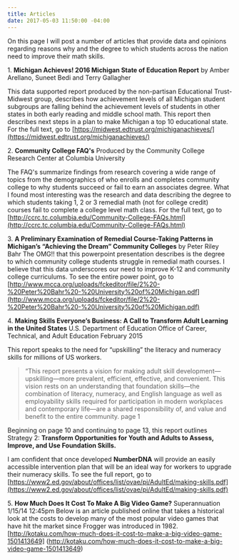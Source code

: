 ```yaml
---
title: Articles
date: 2017-05-03 11:50:00 -04:00
---
```


On this page I will post a number of articles that provide data and opinions regarding reasons why and the degree to which students across the nation need to improve their math skills.

1\. **Michigan Achieves! 2016 Michigan State of Education Report** by Amber Arellano, Suneet Bedi and Terry Gallagher

This data supported report produced by the non-partisan
Educational Trust-Midwest group, describes how achievement levels of all Michigan student subgroups are falling behind
the achievement levels of students in other states in both early reading and middle school math.  This report then describes next steps in a plan to make Michigan a top 10 educational state.  For the full text, go to  [https://midwest.edtrust.org/michiganachieves/](https://midwest.edtrust.org/michiganachieves/)

2\. **Community College FAQ's** Produced by the Community College Research Center at Columbia University

The FAQ's summarize findings from research covering a wide range of topics from the demographics of who enrolls and  completes community college to why students succeed or fail to earn an associates degree. What I found most interesting was the research and data describing the degree to which students taking 1, 2 or 3 remedial math (not for college credit) courses fail to complete a college level math class. For the full text, go to [http://ccrc.tc.columbia.edu/Community-College-FAQs.html](http://ccrc.tc.columbia.edu/Community-College-FAQs.html)

3\. **A Preliminary Examination of Remedial Course-Taking Patterns in Michigan’s “Achieving the Dream” Community Colleges** by Peter Riley Bahr
The OMG!! that this powerpoint presentation describes is the  degree to which community college students struggle in remedial math courses. I believe that this data underscores our need to improve  K-12 and community college curriculums.  To see the entire power point, go to [http://www.mcca.org/uploads/fckeditor/file/2%20-%20Peter%20Bahr%20-%20University%20of%20Michigan.pdf](http://www.mcca.org/uploads/fckeditor/file/2%20-%20Peter%20Bahr%20-%20University%20of%20Michigan.pdf)

4\. **Making Skills Everyone’s Business: A Call to Transform Adult Learning in the United States**
U.S. Department of Education Office of Career, Technical, and Adult Education February 2015

This report speaks to the need for “upskilling” the literacy and numeracy skills for millions of US workers.

> “This report presents a vision for making adult skill
> development—upskilling—more prevalent, efficient,
> effective, and convenient. This vision rests on an
> understanding that foundation skills—the combination of
> literacy, numeracy, and English language as well as
> employability skills required for participation in modern
> workplaces and contemporary life—are a shared
> responsibility of, and value and benefit to the entire
> community. page 1

Beginning on page 10 and continuing to page 13, this report outlines Strategy 2: **Transform Opportunities for Youth and Adults to Assess, Improve, and Use Foundation Skills.**

I am confident that once developed **NumberDNA** will provide an easily accessible intervention plan that
will be an ideal way for workers to upgrade their numeracy skills.  To see the full report, go to [https://www2.ed.gov/about/offices/list/ovae/pi/AdultEd/making-skills.pdf](https://www2.ed.gov/about/offices/list/ovae/pi/AdultEd/making-skills.pdf)

5\. **How Much Does It Cost To Make A Big Video Game?** Superannuation 1/15/14 12:45pm 
Below is an article published online that takes a historical look at the costs to develop many of the most popular video games that have hit the market since Frogger was introduced in 1982. [http://kotaku.com/how-much-does-it-cost-to-make-a-big-video-game-1501413649]
(http://kotaku.com/how-much-does-it-cost-to-make-a-big-video-game-1501413649)
